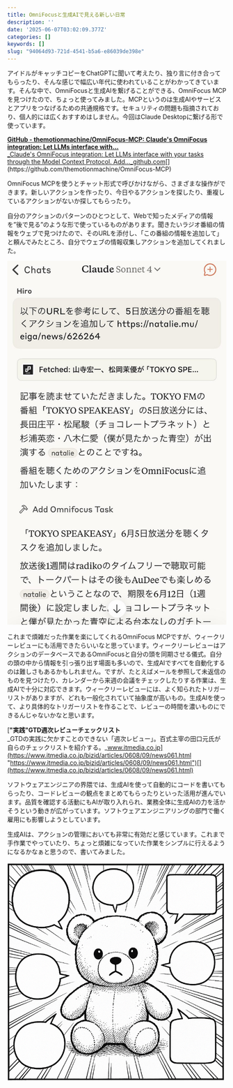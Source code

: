 ```yaml
---
title: OmniFocusと生成AIで見える新しい日常
description: ''
date: '2025-06-07T03:02:09.377Z'
categories: []
keywords: []
slug: "94064d93-721d-4541-b5a6-e86039de398e"
---
```

アイドルがキャッチコピーをChatGPTに聞いて考えたり、独り言に付き合ってもらったり、そんな感じで幅広い年代に使われていることがわかってきています。そんな中で、OmniFocusと生成AIを繋げることができる、OmniFocus MCPを見つけたので、ちょっと使ってみました。MCPというのは生成AIやサービスとアプリをつなげるための共通規格です。セキュリティの問題も指摘されており、個人的には広くおすすめはしません。今回はClaude Desktopに繋げる形で使っています。

[**GitHub - themotionmachine/OmniFocus-MCP: Claude's OmniFocus integration: Let LLMs interface with…**  
_Claude&#39;s OmniFocus integration: Let LLMs interface with your tasks through the Model Context Protocol. Add…_github.com](https://github.com/themotionmachine/OmniFocus-MCP "https://github.com/themotionmachine/OmniFocus-MCP")[](https://github.com/themotionmachine/OmniFocus-MCP)

OmniFocus MCPを使うとチャット形式で呼びかけながら、さまざまな操作ができます。新しいアクションを作ったり、今日やるアクションを探したり、重複しているアクションがないか探してもらったり。

自分のアクションのパターンのひとつとして、Webで知ったメディアの情報を”後で見る”のような形で使っているものがあります。聞きたいラジオ番組の情報をウェブで見つけたので、そのURLを添付し、「この番組の情報を追加して」と頼んでみたところ、自分でウェブの情報収集しアクションを追加してくれました。

![](1__bQrreyH6hPHSjTP1DTmY__w.jpeg)

これまで煩雑だった作業を楽にしてくれるOmniFocus MCPですが、ウィークリーレビューにも活用できたらいいなと思っています。ウィークリーレビューはアクションのデータベースであるOmniFocusと自分の頭を同期させる儀式。自分の頭の中から情報を引っ張り出す場面も多いので、生成AIですべてを自動化するのは難しさもあるかもしれません。ですが、たとえばメールを参照して未返信のものを見つけたり、カレンダーから来週の会議をチェックしたりする作業は、生成AIで十分に対応できます。ウィークリーレビューには、よく知られたトリガーリストがありますが、どれも一般化されていて抽象度が高いもの。生成AIを使って、より具体的なトリガーリストを作ることで、レビューの時間を濃いものにできるんじゃないかなと思います。

[**"実践"GTD週次レビューチェックリスト**  
_GTDの実践に欠かすことのできない「週次レビュー」。百式主宰の田口元氏が自らのチェックリストを紹介する。_www.itmedia.co.jp](https://www.itmedia.co.jp/bizid/articles/0608/09/news061.html "https://www.itmedia.co.jp/bizid/articles/0608/09/news061.html")[](https://www.itmedia.co.jp/bizid/articles/0608/09/news061.html)

ソフトウェアエンジニアの界隈では、生成AIを使って自動的にコードを書いてもらったり、コードレビューの観点をまとめてもらったりといった活用が進んでいます。品質を確認する活動にもAIが取り入れられ、業務全体に生成AIの力を活かそうという動きが広がっています。ソフトウェアエンジニアリングの部門で働く雇用にも影響しようとしています。

生成AIは、アクションの管理においても非常に有効だと感じています。これまで手作業でやっていたり、ちょっと煩雑になっていた作業をシンプルに行えるようになるかなぁと思うので、書いてみました。

![](1__69Z5WXq__GDM8EPEkIGuiow.png)